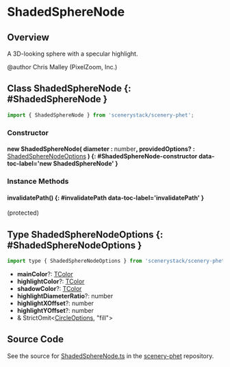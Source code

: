 # ShadedSphereNode

## Overview

A 3D-looking sphere with a specular highlight.

@author Chris Malley (PixelZoom, Inc.)

## Class ShadedSphereNode {: #ShadedSphereNode }


```js
import { ShadedSphereNode } from 'scenerystack/scenery-phet';
```
### Constructor

#### new ShadedSphereNode( diameter : <span style="font-weight: 400;"><span style="color: hsla(calc(var(--md-hue) + 180deg),80%,40%,1);">number</span></span>, providedOptions? : <span style="font-weight: 400;">[ShadedSphereNodeOptions](../scenery-phet/ShadedSphereNode.md#ShadedSphereNodeOptions)</span> ) {: #ShadedSphereNode-constructor data-toc-label='new ShadedSphereNode' }

### Instance Methods

#### invalidatePath() {: #invalidatePath data-toc-label='invalidatePath' }

(protected)



## Type ShadedSphereNodeOptions {: #ShadedSphereNodeOptions }


```js
import type { ShadedSphereNodeOptions } from 'scenerystack/scenery-phet';
```


- **mainColor**?: [TColor](../scenery/TColor.md)
- **highlightColor**?: [TColor](../scenery/TColor.md)
- **shadowColor**?: [TColor](../scenery/TColor.md)
- **highlightDiameterRatio**?: <span style="color: hsla(calc(var(--md-hue) + 180deg),80%,40%,1);">number</span>
- **highlightXOffset**?: <span style="color: hsla(calc(var(--md-hue) + 180deg),80%,40%,1);">number</span>
- **highlightYOffset**?: <span style="color: hsla(calc(var(--md-hue) + 180deg),80%,40%,1);">number</span>
- &amp; StrictOmit&lt;[CircleOptions](../scenery/Circle.md#CircleOptions), "fill"&gt;




## Source Code

See the source for [ShadedSphereNode.ts](https://github.com/phetsims/scenery-phet/blob/main/js/ShadedSphereNode.ts) in the [scenery-phet](https://github.com/phetsims/scenery-phet) repository.
